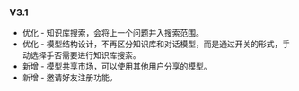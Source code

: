 ### V3.1

- 优化 - 知识库搜索，会将上一个问题并入搜索范围。
- 优化 - 模型结构设计，不再区分知识库和对话模型，而是通过开关的形式，手动选择手否需要进行知识库搜索。
- 新增 - 模型共享市场，可以使用其他用户分享的模型。
- 新增 - 邀请好友注册功能。
